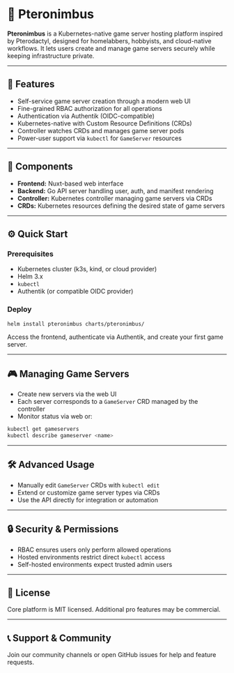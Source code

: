 # 🦖 Pteronimbus

**Pteronimbus** is a Kubernetes-native game server hosting platform inspired by Pterodactyl, designed for homelabbers, hobbyists, and cloud-native workflows. It lets users create and manage game servers securely while keeping infrastructure private.

---

## 🚀 Features

- Self-service game server creation through a modern web UI
- Fine-grained RBAC authorization for all operations
- Authentication via Authentik (OIDC-compatible)
- Kubernetes-native with Custom Resource Definitions (CRDs)
- Controller watches CRDs and manages game server pods
- Power-user support via `kubectl` for `GameServer` resources

---

## 🧩 Components

- **Frontend:** Nuxt-based web interface
- **Backend:** Go API server handling user, auth, and manifest rendering
- **Controller:** Kubernetes controller managing game servers via CRDs
- **CRDs:** Kubernetes resources defining the desired state of game servers

---

## ⚙️ Quick Start

### Prerequisites

- Kubernetes cluster (k3s, kind, or cloud provider)
- Helm 3.x
- `kubectl`
- Authentik (or compatible OIDC provider)

### Deploy

```bash
helm install pteronimbus charts/pteronimbus/
```

Access the frontend, authenticate via Authentik, and create your first game server.

---

## 🎮 Managing Game Servers

- Create new servers via the web UI
- Each server corresponds to a `GameServer` CRD managed by the controller
- Monitor status via web or:

```bash
kubectl get gameservers
kubectl describe gameserver <name>
```

---

## 🛠️ Advanced Usage

- Manually edit `GameServer` CRDs with `kubectl edit`
- Extend or customize game server types via CRDs
- Use the API directly for integration or automation

---

## 🔒 Security & Permissions

- RBAC ensures users only perform allowed operations
- Hosted environments restrict direct `kubectl` access
- Self-hosted environments expect trusted admin users

---

## 📄 License

Core platform is MIT licensed. Additional pro features may be commercial.

---

## 📞 Support & Community

Join our community channels or open GitHub issues for help and feature requests.
